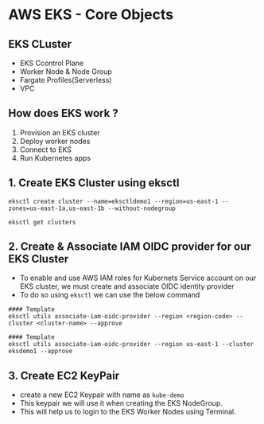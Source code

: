 # AWS EKS - Core Objects 

## EKS CLuster
- EKS Ccontrol Plane
- Worker Node & Node Group
- Fargate Profiles(Serverless)
- VPC

## How does EKS work ?

1. Provision an EKS cluster
2. Deploy worker nodes
3. Connect to EKS
4. Run Kubernetes apps

##  1. Create EKS Cluster using eksctl 

[//]: <> (Create cluster without nodegroup)

```
eksctl create cluster --name=eksctldemo1 --region=us-east-1 --zones=us-east-1a,us-east-1b --without-nodegroup

```

[//]: <> (Get List of Clusters)
```
eksctl get clusters
```

 ##   2. Create & Associate IAM OIDC provider for our EKS Cluster

- To enable and use AWS IAM roles for Kubernets Service account on our EKS cluster, we must create and associate OIDC identity provider
- To do so using ``` eksctl ``` we can use the below command

```
#### Template
eksctl utils associate-iam-oidc-provider --region <region-code> --cluster <cluster-name> --approve
```

```
#### Template
eksctl utils associate-iam-oidc-provider --region us-east-1 --cluster eksdemo1 --approve
```
 ## 3. Create EC2 KeyPair

- create a new EC2 Keypair with name as ```kube-demo```
- This keypair we will use it when creating the EKS NodeGroup.
- This will help us to login to the EKS Worker Nodes using Terminal.